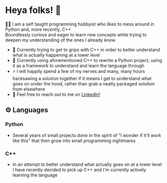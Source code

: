 # Heya folks! 👋

🙋‍♂️ I am a self taught programming hobbyist who likes to mess around in Python and, more recently, C++  
Boundlessly curious and eager to learn new concepts while trying to deepen my understanding of the ones I already know.

- 🌱 Currently trying to get to grips with C++ in order to better understand what is actually happening at a lower level 
- 🔭 Currently using aforementioned C++ to rewrite a Python project, using it as a framework to understand and learn the language through
- ⚡ I will happily spend a few of my nerves and many, many hours hacksawing a solution together if it means I get to understand what goes on under the hood, rather than grab a neatly packaged solution from elsewhere
- 📨 Feel free to reach out to me on [LinkedIn!](https://www.linkedin.com/in/dylan-ooijevaar-01752015a/)


## ⚙️ Languages
  ### Python
  - Several years of small projects done in the spirit of "I wonder if it'll work like this" that then grow into small programming nightmares
  ### C++
  - In an attempt to better understand what actually goes on at a lower level I have recently decided to pick up C++ and I'm currently actively learning the language




<!--
**DyOoij/DyOoij** is a ✨ _special_ ✨ repository because its `README.md` (this file) appears on your GitHub profile.

Here are some ideas to get you started:

- 🔭 I’m currently working on ...
- 🌱 I’m currently learning ...
- 👯 I’m looking to collaborate on ...
- 🤔 I’m looking for help with ...
- 💬 Ask me about ...
- 📫 How to reach me: ...
- 😄 Pronouns: ...
- ⚡ Fun fact: ...
-->
